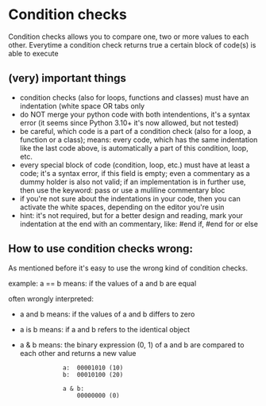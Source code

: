 #	Condition checks

Condition checks allows you to compare one, two or more values to each other.
Everytime a condition check returns true a certain block of code(s) is able to execute

##	(very) important things

- condition checks (also for loops, functions and classes) must have an indentation (white space OR tabs only
- do NOT merge your python code with both intendentions, it's a syntax error (it seems since Python 3.10+ it's now allowed, but not tested)
- be careful, which code is a part of a condition check (also for a loop, a function or a class); means: every code, which has the same indentation like the last code above, is automatically a part of this condition, loop, etc.
- every special block of code (condition, loop, etc.) must have at least a code; it's a syntax error, if this field is empty; even a commentary as a dummy holder is also not valid; if an implementation is in further use, then use the keyword: pass or use a muliline commentary bloc
- if you're not sure about the indentations in your code, then you can activate the white spaces, depending on the editor you're usin
- hint: it's not required, but for a better design and reading, mark your indentation at the end with an commentary, like: #end if, #end for or else

##	How to use condition checks wrong:

As mentioned before it's easy to use the wrong kind of condition checks.

example:
	a == b means:	if the values of a and b are equal

often wrongly interpreted:
-	a and b means:	if the values of a and b differs to zero
-	a is b means:	if a and b refers to the identical object
-	a & b means:	the binary expression (0, 1) of a and b are
					compared to each other and returns
					a new value

					a:	00001010 (10)
					b:	00010100 (20)

					a & b:
						00000000 (0)